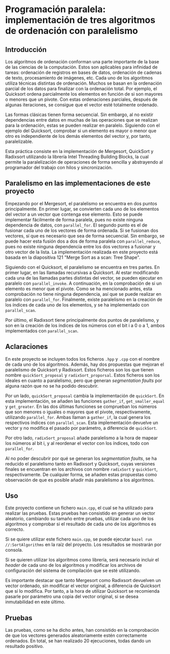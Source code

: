 # Programación paralela: implementación de tres algoritmos de ordenación con paralelismo

## Introducción
Los algoritmos de ordenación conforman una parte importante de la base de las ciencias de la computación. Estos son aplicables para infinidad de tareas: ordenación de registros en bases de datos, ordenación de cadenas de texto, procesamiento de imágenes, etc. Cada uno de los algoritmos utiliza técnicas distintas de ordenación. Muchos se basan en la ordenación parcial de los datos para finalizar con la ordenación total. Por ejemplo, el Quicksort ordena parcialmente los elementos en función de si son mayores o menores que un pivote. Con estas ordenaciones parciales, después de algunas iteraciones, se consigue que el vector esté totalmente ordenado.

Las formas clásicas tienen forma secuencial. Sin embargo, al no existir dependencias entre datos en muchas de las operaciones que se realizan para la ordenación, estas se pueden realizar en paralelo. Siguiendo con el ejemplo del Quicksort, comprobar si un elemento es mayor o menor que otro es independiente de los demás elementos del vector y, por tanto, paralelizable. 

Esta práctica consiste en la implementación de Mergesort, QuickSort y Radixsort utilizando la librería Intel Threading Building Blocks, la cual permite la paralelización de operaciones de forma sencilla y abstrayendo al programador del trabajo con hilos y sincronización.

## Paralelismo en las implementaciones de este proyecto
Empezando por el Mergesort, el paralelismo se encuentra en dos puntos principalmente. En primer lugar, se convierten cada uno de los elementos del vector a un vector que contenga ese elemento. Esto se puede implementar fácilmente de forma paralela, pues no existe ninguna dependencia de datos, con `parallel_for`. El segundo punto es el de fusionar cada uno de los vectores de forma ordenada. Si se fusionan dos vectores, sí que es necesario que sea de forma secuencial. Sin embargo, se puede hacer esta fusión dos a dos de forma paralela con `parallel_reduce`, pues no existe ninguna dependencia entre los dos vectores a fusionar y otro vector de la lista. La implementación realizada en este proyecto está basada en la diapositiva 121 "Merge Sort as a scan: Tree Shape". 

Siguiendo con el Quicksort, el paralelismo se encuentra en tres partes. En primer lugar, en las llamadas recursivas a Quicksort. Al estar modificando cada una de las llamadas partes distintas del vector, se pueden ejecutar en paralelo con `parallel_invoke`. A continuación, en la comprobación de si un elemento es menor que el pivote. Como se ha mencionado antes, esta comprobación no tiene ninguna dependencia, así que se puede realizar en paralelo con `parallel_for`. Finalmente, existe paralelismo en la creación de los índices de cada uno de los elementos, y se ha implementado con `parallel_scan`.

Por último, el Radixsort tiene principalmente dos puntos de paralelismo, y son en la creación de los índices de los números con el bit i a 0 o a 1, ambos implementados con `parallel_scan`.

## Aclaraciones
En este proyecto se incluyen todos los ficheros `.hpp` y `.cpp` con el nombre de cada uno de los algoritmos. Además, hay dos propuestas que mejoran el paralelismo de Quicksort y Radixsort. Estos ficheros son los que tienen nombre `quickSort_proposal` y `radixSort_proporsal`. Estos ficheros son los ideales en cuanto a paralelismo, pero que generan _segmentation faults_ por alguna razón que no se ha podido descubrir.

Por un lado, `quickSort_proposal` cambia la implementación de `quickSort`. En esta implementación, se añaden las funciones `gather_if`, `get_smaller_equal` y `get_greater`. En las dos últimas funciones se comprueban los números que son menores o iguales o mayores que el pivote, respectivamente, utilizando `parallel_for`. Ambas llaman a `gather_if`, la cual genera los respectivos índices con `parallel_scan`. Esta implementación devuelve un vector y no modifica el pasado por parámetro, a diferencia de `quickSort`.

Por otro lado, `radixSort_proposal` añade paralelismo a la hora de mapear los números al bit i, y al reordenar el vector con los índices, todo con `parallel_for`.

Al no poder descubrir por qué se generan los _segmentation faults_, se ha reducido el paralelismo tanto en Radixsort y Quicksort, cuyas versiones finales se encuentran en los archivos con nombre `radixSort` y `quickSort`, respectivamente. De cualquier forma, se añaden estas propuestas como observación de que es posible añadir más paralelismo a los algoritmos.

## Uso
Este proyecto contiene un fichero `main.cpp`, el cual se ha utilizado para realizar las pruebas. Estas pruebas han consistido en generar un vector aleatorio, cambiando su tamaño entre pruebas, utilizar cada uno de los algoritmos y comprobar si el resultado de cada uno de los algoritmos es correcto.

Si se quiere utilizar este fichero `main.cpp`, se puede ejecutar `bazel run //:SortAlgorithms` en la raíz del proyecto. Los resultados se mostrarán por consola.

Si se quieren utilizar los algoritmos como librería, será necesario incluir el _header_ de cada uno de los algoritmos y modificar los archivos de configuración del sistema de compilación que se esté utilizando.

Es importante destacar que tanto Mergesort como Radixsort devuelven un vector ordenado, sin modificar el vector original, a diferencia de Quicksort que sí lo modifica. Por tanto, a la hora de utilizar Quicksort se recomienda pasarle por parámetro una copia del vector original, si se desea inmutabilidad en este último.

## Pruebas
Las pruebas, como se ha dicho antes, han consistido en la comprobación de que los vectores generados aleatoriamente estén correctamente ordenados. En total, se han realizado 20 ejecuciones, todas dando un resultado positivo.